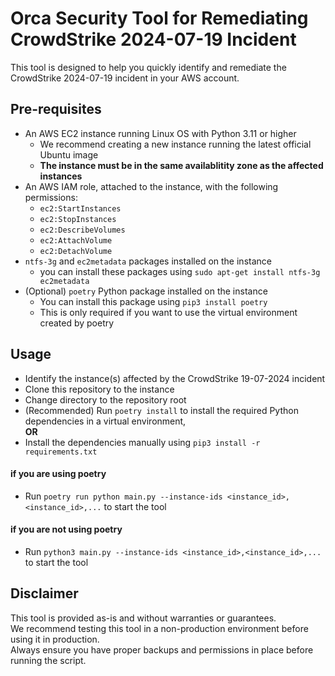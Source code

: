 # Orca Security Tool for Remediating CrowdStrike 2024-07-19 Incident #

This tool is designed to help you quickly identify and remediate the CrowdStrike 2024-07-19 incident in your AWS account.

## Pre-requisites ##
* An AWS EC2 instance running Linux OS with Python 3.11 or higher
  * We recommend creating a new instance running the latest official Ubuntu image
  * **The instance must be in the same availablitity zone as the affected instances**
* An AWS IAM role, attached to the instance, with the following permissions:
  * `ec2:StartInstances`
  * `ec2:StopInstances`
  * `ec2:DescribeVolumes`
  * `ec2:AttachVolume`
  * `ec2:DetachVolume`
* `ntfs-3g` and `ec2metadata` packages installed on the instance
  * you can install these packages using `sudo apt-get install ntfs-3g ec2metadata`
* (Optional) `poetry` Python package installed on the instance
  * You can install this package using `pip3 install poetry`
  * This is only required if you want to use the virtual environment created by poetry

## Usage ##
* Identify the instance(s) affected by the CrowdStrike 19-07-2024 incident 
* Clone this repository to the instance 
* Change directory to the repository root
* (Recommended) Run `poetry install` to install the required Python dependencies in a virtual environment,   
**OR**
* Install the dependencies manually using `pip3 install -r requirements.txt`
#### if you are using poetry ####
* Run `poetry run python main.py --instance-ids <instance_id>,<instance_id>,...` to start the tool
#### if you are not using poetry ####
* Run `python3 main.py --instance-ids <instance_id>,<instance_id>,...` to start the tool


## Disclaimer ##
This tool is provided as-is and without warranties or guarantees.  
We recommend testing this tool in a non-production environment before using it in production.  
Always ensure you have proper backups and permissions in place before running the script.
